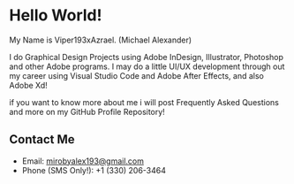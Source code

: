 # Hello World!
My Name is Viper193xAzrael. (Michael Alexander)

I do Graphical Design Projects using Adobe InDesign, Illustrator, Photoshop and other Adobe programs. I may do a little UI/UX development through out my career using Visual Studio Code and Adobe After Effects, and also Adobe Xd!

if you want to know more about me i will post Frequently Asked Questions and more on my GitHub Profile Repository!


## Contact Me
- Email: mirobyalex193@gmail.com
- Phone (SMS Only!): +1 (330) 206-3464

<!---
Viper193xAzrael/Viper193xAzrael is a ✨ special ✨ repository because its `README.md` (this file) appears on your GitHub profile.
You can click the Preview link to take a look at your changes.
--->
